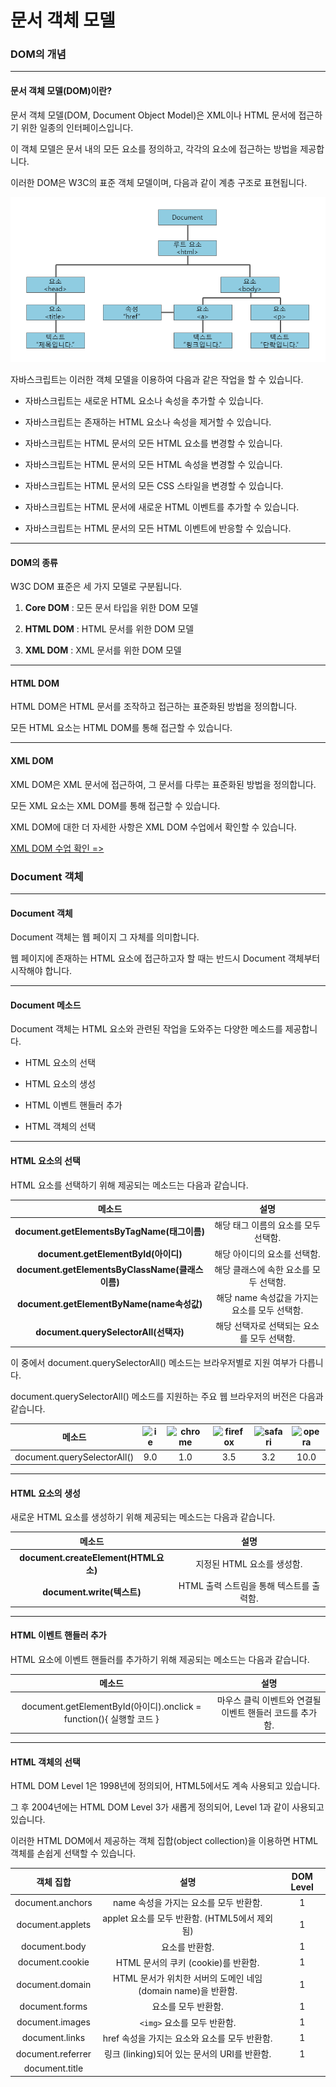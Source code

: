 # 문서 객체 모델

### DOM의 개념

------

#### 문서 객체 모델(DOM)이란?

문서 객체 모델(DOM, Document Object Model)은 XML이나 HTML 문서에 접근하기 위한 일종의 인터페이스입니다.

이 객체 모델은 문서 내의 모든 요소를 정의하고, 각각의 요소에 접근하는 방법을 제공합니다.

 

이러한 DOM은 W3C의 표준 객체 모델이며, 다음과 같이 계층 구조로 표현됩니다.

![](./images/img_js_htmldom.png)

자바스크립트는 이러한 객체 모델을 이용하여 다음과 같은 작업을 할 수 있습니다.

- 자바스크립트는 새로운 HTML 요소나 속성을 추가할 수 있습니다.

- 자바스크립트는 존재하는 HTML 요소나 속성을 제거할 수 있습니다.

- 자바스크립트는 HTML 문서의 모든 HTML 요소를 변경할 수 있습니다.

- 자바스크립트는 HTML 문서의 모든 HTML 속성을 변경할 수 있습니다.

- 자바스크립트는 HTML 문서의 모든 CSS 스타일을 변경할 수 있습니다.

- 자바스크립트는 HTML 문서에 새로운 HTML 이벤트를 추가할 수 있습니다.

- 자바스크립트는 HTML 문서의 모든 HTML 이벤트에 반응할 수 있습니다.

------

#### DOM의 종류

W3C DOM 표준은 세 가지 모델로 구분됩니다.

1. **Core DOM** : 모든 문서 타입을 위한 DOM 모델

2. **HTML DOM** : HTML 문서를 위한 DOM 모델

3. **XML DOM** : XML 문서를 위한 DOM 모델

------



#### HTML DOM

HTML DOM은 HTML 문서를 조작하고 접근하는 표준화된 방법을 정의합니다.

모든 HTML 요소는 HTML DOM를 통해 접근할 수 있습니다.

------



#### XML DOM

XML DOM은 XML 문서에 접근하여, 그 문서를 다루는 표준화된 방법을 정의합니다.

모든 XML 요소는 XML DOM를 통해 접근할 수 있습니다.

 

XML DOM에 대한 더 자세한 사항은 XML DOM 수업에서 확인할 수 있습니다.

[XML DOM 수업 확인 =>](http://tcpschool.com/xml/xml_dom_concept)



### Document 객체

------

#### Document 객체

Document 객체는 웹 페이지 그 자체를 의미합니다.

웹 페이지에 존재하는 HTML 요소에 접근하고자 할 때는 반드시 Document 객체부터 시작해야 합니다.

------

#### Document 메소드

Document 객체는 HTML 요소와 관련된 작업을 도와주는 다양한 메소드를 제공합니다. 

- HTML 요소의 선택

- HTML 요소의 생성

- HTML 이벤트 핸들러 추가

- HTML 객체의 선택

------

#### HTML 요소의 선택

HTML 요소를 선택하기 위해 제공되는 메소드는 다음과 같습니다.

|                     메소드                      |                     설명                      |
| :---------------------------------------------: | :-------------------------------------------: |
|   **document.getElementsByTagName(태그이름)**   |     해당 태그 이름의 요소를 모두 선택함.      |
|       **document.getElementById(아이디)**       |         해당 아이디의 요소를 선택함.          |
| **document.getElementsByClassName(클래스이름)** |    해당 클래스에 속한 요소를 모두 선택함.     |
|    **document.getElementByName(name속성값)**    | 해당 name 속성값을 가지는 요소를 모두 선택함. |
|      **document.querySelectorAll(선택자)**      |  해당 선택자로 선택되는 요소를 모두 선택함.   |

 

이 중에서 document.querySelectorAll() 메소드는 브라우저별로 지원 여부가 다릅니다.

document.querySelectorAll() 메소드를 지원하는 주요 웹 브라우저의 버전은 다음과 같습니다.

|           메소드            | ![ie](http://tcpschool.com/img/icon-ie.png) | ![chrome](http://tcpschool.com/img/icon-chrome.png) | ![firefox](http://tcpschool.com/img/icon-firefox.png) | ![safari](http://tcpschool.com/img/icon-safari.png) | ![opera](http://tcpschool.com/img/icon-opera.png) |
| :-------------------------: | :-----------------------------------------: | :-------------------------------------------------: | :---------------------------------------------------: | :-------------------------------------------------: | :-----------------------------------------------: |
| document.querySelectorAll() |                     9.0                     |                         1.0                         |                          3.5                          |                         3.2                         |                       10.0                        |

------

#### HTML 요소의 생성

새로운 HTML 요소를 생성하기 위해 제공되는 메소드는 다음과 같습니다.

|                메소드                |                   설명                   |
| :----------------------------------: | :--------------------------------------: |
| **document.createElement(HTML요소)** |        지정된 HTML 요소를 생성함.        |
|      **document.write(텍스트)**      | HTML 출력 스트림을 통해 텍스트를 출력함. |

------

#### HTML 이벤트 핸들러 추가

HTML 요소에 이벤트 핸들러를 추가하기 위해 제공되는 메소드는 다음과 같습니다.

|                            메소드                            |                           설명                           |
| :----------------------------------------------------------: | :------------------------------------------------------: |
| document.getElementById(아이디).onclick = function(){ 실행할 코드 } | 마우스 클릭 이벤트와 연결될 이벤트 핸들러 코드를 추가함. |

------

#### HTML 객체의 선택

HTML DOM Level 1은 1998년에 정의되어, HTML5에서도 계속 사용되고 있습니다.

그 후 2004년에는 HTML DOM Level 3가 새롭게 정의되어, Level 1과 같이 사용되고 있습니다.

 

이러한 HTML DOM에서 제공하는 객체 집합(object collection)을 이용하면 HTML 객체를 손쉽게 선택할 수 있습니다.

|          객체 집합           |                             설명                             | DOM Level |
| :--------------------------: | :----------------------------------------------------------: | :-------: |
|       document.anchors       |          name 속성을 가지는 <a>요소를 모두 반환함.           |     1     |
|       document.applets       |        applet 요소를 모두 반환함. (HTML5에서 제외됨)         |     1     |
|        document.body         |                     <body>요소를 반환함.                     |     1     |
|       document.cookie        |             HTML 문서의 쿠키 (cookie)를 반환함.              |     1     |
|       document.domain        | HTML 문서가 위치한 서버의 도메인 네임 (domain name)을 반환함. |     1     |
|        document.forms        |                  <form>요소를 모두 반환함.                   |     1     |
|       document.images        |                 `<img>` 요소를 모두 반환함.                  |     1     |
|        document.links        |    href 속성을 가지는 <area>요소와 <a>요소를 모두 반환함.    |     1     |
|      document.referrer       |         링크 (linking)되어 있는 문서의 URI를 반환함.         |     1     |
|        document.title        |                    <title>요소를 반환함.                     |     1     |
|         document.URL         |          **HTML 문서의 완전한 URL 주소를 반환함.**           |     1     |
|       document.baseURI       |      HTML 문서의 절대 URI(absolute base URI)를 반환함.       |     3     |
|       document.doctype       |          HTML 문서의 문서 타입 (doctype)을 반환함.           |     3     |
|   document.documentElement   |                     <html>요소를 반환함.                     |     3     |
|    document.documentMode     |          웹 브라우저가 사용하고 있는 모드를 반환함.          |     3     |
|     document.documentURI     |                  HTML 문서의 URI를 반환함.                   |     3     |
|      document.domConfig      |        HTML DOM 설정을 반환함.  - 더는 사용하지 않음         |     3     |
|       document.embeds        |                  <embed>요소를 모두 반환함.                  |     3     |
|        document.head         |                     <head>요소를 반환함.                     |     3     |
|   document.implementation    |           HTML DOM 구현 (implementation)을 반환함.           |     3     |
|    document.inputEncoding    |    HTML 문서의 문자 인코딩 (character set) 형식을 반환함.    |     3     |
|    document.lastModified     |        HTML 문서의 마지막 갱신 날짜 및 시간을 반환함         |     3     |
|     document.readyState      |       HTML 문서의 로딩 상태 (loading status)를 반환함.       |     3     |
|       document.scripts       |                 <script>요소를 모두 반환함.                  |     3     |
| document.strictErrorChecking |               오류의 강제 검사 여부를 반환함.                |     3     |



### DOM 요소

------

#### DOM 요소의 선택

HTML 요소를 다루기 위해서는 우선 해당 요소를 선택해야만 합니다.

자바스크립트에서 특정 HTML 요소를 선택하는 방법은 다음과 같습니다.

- 1. HTML 태그 이름(tag name)을 이용한 선택

- 2. 아이디(id)를 이용한 선택

- 3. 클래스(class)를 이용한 선택

- 4. name 속성(attribute)을 이용한 선택

- 5. CSS 선택자(selector)를 이용한 선택

- 6. HTML 객체 집합(object collection)을 이용한 선택

------

#### HTML 태그 이름(tag name)을 이용한 선택

getElementsByTagName() 메소드는 HTML 태그 이름을 이용하여 HTML 요소를 선택합니다.

##### 예제

```js
var selectedItem = document.getElementsByTagName("li"); // 모든 <li> 요소를 선택함.

for (var i = 0; i < selectedItem.length; i++) {
    selectedItem.item(i).style.color = "red"; // 선택된 모든 요소의 텍스트 색상을 변경함.
}
```

> item() 메소드는 해당 HTML 객체 집합(obejct collection)에서 전달받은 인덱스에 해당하는 요소를 반환합니다.

> HTML 요소의 style 프로퍼티를 이용하면, 해당 요소의 CSS 스타일을 변경할 수 있습니다.



#### 아이디(id)를 이용한 선택

getElementById() 메소드는 아이디를 이용하여 HTML 요소를 선택합니다.

##### 예제

``` js
var selectedItem = document.getElementById("even"); // 아이디가 "even"인 요소를 선택함.
selectedItem.style.color = "red"; // 선택된 요소의 텍스트 색상을 변경함.
```

자바스크립트에서 아이디(id)를 이용한 선택은 해당 아이디를 가지고 있는 요소 중에서 첫 번째 요소 단 하나만을 선택합니다.

따라서 여러 요소를 선택하고 싶을 때는 태그 이름이나 클래스와 같은 다른 방법을 사용해야 합니다.

------



#### 클래스(class)를 이용한 선택

getElementsByClassName() 메소드는 클래스 이름을 이용하여 HTML 요소를 선택합니다.

##### 예제

``` js
var selectedItem = document.getElementsByClassName("odd"); // 클래스가 "odd"인 모든 요소를 선택함.

for (var i = 0; i < selectedItem.length; i++) {
    selectedItem.item(i).style.color = "red"; // 선택된 모든 요소의 텍스트 색상을 변경함.
}
```



#### name 속성을 이용한 선택

getElementByName() 메소드는 HTML 요소의 name 속성을 이용하여 HTML 요소를 선택합니다.

##### 예제

``` js
var selectedItem = document.getElementsByName("first"); // name 속성값이 "first"인 모든 요소를 선택함.

for (var i = 0; i < selectedItem.length; i++) {
    selectedItem.item(i).style.color = "red"; // 선택된 모든 요소의 텍스트 색상을 변경함.
}
```



#### CSS 선택자(selector)를 이용한 선택

querySelectorAll() 메소드는 CSS 선택자(아이디, 클래스, 속성, 속성값 등)를 이용하여 HTML 요소를 선택합니다.

##### 예제

``` js
var selectedItem = document.querySelectorAll("li.odd"); // 클래스가 "odd"인 요소 중에서 <li> 요소만을 선택함.

for (var i = 0; i < selectedItem.length; i++) {
    selectedItem.item(i).style.color = "red"; // 선택된 모든 요소의 텍스트 색상을 변경함.
}
```

querySelectorAll() 메소드는 익스플로러 8과 그 이전 버전에서 지원하지 않습니다.



#### HTML 객체 집합(object collection)을 이용한 선택

HTML DOM에서 제공하는 객체 집합(object collection)을 이용하여 HTML 요소를 선택할 수 있습니다.

##### 예제

``` js
var title = document.title; // <title> 요소를 선택함.
document.write(title);
```



#### DOM 요소의 내용 변경

HTML DOM을 이용하면 HTML 요소의 내용(content)이나 속성값 등을 손쉽게 변경할 수 있습니다.

 

HTML 요소의 내용을 변경하는 가장 쉬운 방법은 innerHTML 프로퍼티를 이용하는 것입니다.

##### 예제

``` js
var str = document.getElementById("text");
str.innerHTML = "이 문장으로 바뀌었습니다!";
```



HTML 요소의 속성 이름을 이용하면 속성값도 변경할 수 있습니다.

##### 예제

``` js
var link = document.getElementById("link");          // 아이디가 "link"인 요소를 선택함.
link.href = "/javascript/intro"; // 해당 요소의 href 속성값을 변경함.
link.innerHTML = "자바스크립트 수업 바로 가기!";     // 해당 요소의 내용을 변경함.
```



#### DOM 요소의 스타일 변경

HTML DOM을 이용하면 HTML 요소의 스타일(style)도 손쉽게 변경할 수 있습니다.

 

style 프로퍼티를 이용하여 HTML 요소에 CSS 스타일을 적용합니다.

##### 예제

``` js
var str = document.getElementById("text");                 // 아이디가 "str"인 요소를 선택함.
function changeRedColor() { str.style.color = "red"; }     // 해당 요소의 글자색을 빨간색으로 변경함.
function changeBlackColor() { str.style.color = "black"; } // 해당 요소의 글자색을 검정색으로 변경함.
```



### 노드

------

#### 노드(node)

HTML DOM은 노드(node)라고 불리는 계층적 단위에 정보를 저장하고 있습니다.

HTML DOM은 이러한 노드들을 정의하고, 그들 사이의 관계를 설명해 주는 역할을 합니다.

 ![](./images/node.png)



HTML 문서의 정보는 노드 트리(node tree)라고 불리는 계층적 구조에 저장됩니다.

이러한 노드 트리는 노드들의 집합이며, 노드 간의 관계를 보여줍니다.

 

노드 트리는 최상위 레벨인 루트 노드(root node)로부터 시작하여, 가장 낮은 레벨인 텍스트 노드까지 뻗어 내려갑니다.

자바스크립트에서는 HTML DOM을 이용하여 노드 트리에 포함된 모든 노드에 접근할 수 있습니다.

------

#### 노드의 종류

W3C HTML DOM 표준에 따르면, HTML 문서의 모든 것은 노드입니다.

 

HTML 문서를 구성하는 대표적인 노드의 종류는 다음과 같습니다.

|           노드            |                             설명                             |
| :-----------------------: | :----------------------------------------------------------: |
| 문서 노드(document node)  |              HTML 문서 전체를 나타내는 노드임.               |
|  요소 노드(element node)  | 모든 HTML 요소는 요소 노드이며, 속성 노드를 가질 수 있는 유일한 노드임. |
| 속성 노드(attribute node) | 모든 HTML 요소의 속성은 속성 노드이며, 요소 노드에 관한 정보를 가지고 있음.하지만 해당 요소 노드의 자식 노드(child node)에는 포함되지 않음. |
|  텍스트 노드(text node)   |           HTML 문서의 모든 텍스트는 텍스트 노드임.           |
|  주석 노드(comment node)  |             HTML 문서의 모든 주석은 주석 노드임.             |

------

#### 노드 간의 관계

노드 트리의 모든 노드는 서로 계층적 관계를 맺고 있습니다.

![](./images/img_js_node_relationship.png)



노드 트리의 가장 상위에는 단 하나의 루트 노드(root node)가 존재합니다.

 루트 노드를 제외한 모든 노드는 단 하나의 부모 노드(parent node)만을 가집니다.

모든 요소 노드는 자식 노드(child node)를 가질 수 있습니다.

 형제 노드(sibling node)란 같은 부모 노드를 가지는 모든 노드를 가리킵니다.

조상 노드(ancestor node)란 부모 노드를 포함해 계층적으로 현재 노드보다 상위에 존재하는 모든 노드를 가리킵니다.

자손 노드(descendant node)란 자식 노드를 포함해 계층적으로 현재 노드보다 하위에 존재하는 모든 노드를 가리킵니다.



### 노드로의 접근

------

#### 노드로의 접근

HTML 문서에서 HTML DOM 노드에 접근하는 방법은 다음과 같습니다.

- 1. getElementsByTagName() 메소드를 이용하는 방법

- 2. 노드 간의 관계를 이용하여 접근하는 방법

------

#### getElementsByTagName() 메소드를 이용하는 방법

getElementsByTagName() 메소드는 특정 태그 이름을 가지는 모든 요소를 노드 리스트의 형태로 반환합니다.

따라서 이 메소드가 반환하는 노드 리스트를 이용하면 원하는 노드에 접근할 수 있습니다.

이 메소드에 대한 더 자세한 사항은 자바스크립트 DOM 요소 수업에서 확인할 수 있습니다.

[자바스크립트 DOM 요소 수업 확인 =>](http://tcpschool.com/javascript/js_dom_element)

------

#### 노드 간의 관계를 이용하여 접근하는 방법

HTML DOM에서 노드 간의 관계는 다음과 같은 프로퍼티로 정의됩니다.

- 1. parentNode : 부모 노드

- 2. childNodes : 자식 노드 리스트

- 3. firstChild : 첫 번째 자식 노드

- 4. lastChild : 마지막 자식 노드

- 5. nextSibling : 다음 형제 노드

- 6. previousSibling : 이전 형제 노드

 

위와 같은 프로퍼티를 이용하여 원하는 노드에 손쉽게 접근할 수 있습니다.

------

#### 노드에 대한 정보

노드에 대한 정보는 다음과 같은 프로퍼티를 통해 접근할 수 있습니다.

- 1. nodeName

- 2. nodeValue

- 3. nodeType

 

이 프로퍼티들은 특별히 다른 인터페이스를 이용하지 않고도, 해당 노드의 정보에 직접 접근할 수 있는 방법을 제공합니다.

------

#### nodeName

nodeName 프로퍼티는 노드 고유의 이름을 저장하므로, 수정할 수 없는 읽기 전용 프로퍼티입니다.

 

요소 노드의 nodeName 프로퍼티는 언제나 해당 HTML 요소의 태그 이름을 대문자로 저장합니다.

|           노드            |         프로퍼티 값         |
| :-----------------------: | :-------------------------: |
| 문서 노드(document node)  |          #document          |
|  요소 노드(element node)  | 태그 이름 (영문자로 대문자) |
| 속성 노드(attribute node) |          속성 이름          |
|  텍스트 노드(text node)   |            #text            |

 

##### 예제

``` js
// HTML 문서의 모든 자식 노드 중에서 두 번째 노드의 이름을 선택함.
document.getElementById("document").innerHTML = document.childNodes[1].nodeName;           // HTML
 
// html 노드의 모든 자식 노드 중에서 첫 번째 노드의 이름을 선택함.
document.getElementById("html").innerHTML = document.childNodes[1].childNodes[0].nodeName; // HEAD
```

위의 예제에서 HTML 문서의 첫 번째 자식 노드는 <!DOCTYPE html>이며, 두 번째 자식 노드는 <html>입니다.

또한, <html>노드의 첫 번째 자식 노드는 <head>이며, 세 번째 자식 노드는 <body>입니다.

------

#### nodeValue

nodeValue 프로퍼티는 노드의 값을 저장합니다.

|           노드            |    프로퍼티 값     |
| :-----------------------: | :----------------: |
|  요소 노드(element node)  |     undefined      |
| 속성 노드(attribute node) | 해당 속성의 속성값 |
|  텍스트 노드(text node)   | 해당 텍스트 문자열 |

##### 예제

``` js
// 아이디가 "heading"인 요소의 첫 번째 자식 노드의 노드값을 선택함.
var headingText = document.getElementById("heading").firstChild.nodeValue;
 
document.getElementById("text1").innerHTML = headingText;
document.getElementById("text1").firstChild.nodeValue = headingText;
```

지금까지 innerHTML 프로퍼티를 사용하여 손쉽게 HTML 요소의 내용(content)에 접근하거나, 내용을 변경할 수 있었습니다.

이러한 innerHTML 프로퍼티 대신에 firstChild.nodeValue를 사용해도 같은 결과를 얻을 수 있습니다.

------

#### nodeType

nodeType 프로퍼티는 노드 고유의 타입을 저장하므로, 수정할 수 없는 읽기 전용 프로퍼티입니다.

 

대표적인 HTML 노드별 nodeType 프로퍼티 값은 다음과 같습니다.

|           노드            | 프로퍼티 값 |
| :-----------------------: | :---------: |
|  요소 노드(element node)  |      1      |
| 속성 노드(attribute node) |      2      |
|  텍스트 노드(text node)   |      3      |
|  주석 노드(comment node)  |      8      |
| 문서 노드(document node)  |      9      |

##### 예제

``` js
// 아이디가 "heading"인 요소의 첫 번째 자식 노드의 타입을 선택함.
var headingType = document.getElementById("heading").firstChild.nodeType;
 
document.getElementById("head").innerHTML = headingType;           // 3
document.getElementById("document").innerHTML = document.nodeType; // 9
```



#### 빈 텍스트 노드의 처리

현재 대부분의 주요 웹 브라우저는 모두 W3C DOM 모델을 지원하지만, 그 처리 방식에 있어 약간씩의 차이가 있습니다.

그중에서도 가장 큰 차이점은 띄어쓰기와 줄 바꿈을 처리하는 방식입니다.

 

파이어폭스나 기타 브라우저들은 띄어쓰기나 줄 바꿈을 텍스트 노드(text node)로 취급합니다.

하지만 익스플로러는 띄어쓰기나 줄 바꿈을 텍스트 노드로 취급하지 않습니다.

 

따라서 자식 노드나 형제 노드를 이용하여 원하는 노드에 접근하려고 하면 브라우저 간에 차이가 발생하게 됩니다.

이 차이를 없애는 가장 손쉬운 방법은 nodeType 프로퍼티를 사용하여 선택된 요소의 타입을 검사하는 것입니다.

##### 예제

``` js
var lastNode;

function findLastChild(parentNode) {
    lastNode = parentNode.lastChild;
    while (lastNode.nodeType != 1) {
        lastNode = lastNode.previousSibling;
    }
}

function printLastChild() {
    var parentNode = document.getElementById("parentNode");
    findLastChild(parentNode);
    document.getElementById("nodename").innerHTML = lastNode.nodeName;
}
```



위의 예제에서 마지막 자식 노드를 찾은 후에, 찾은 노드의 타입이 요소 노드가 아니면 그 앞의 노드를 다시 검사합니다.

이 방식을 사용하면 모든 브라우저에서 마지막 자식 노드로 같은 요소 노드를 선택할 수 있게 됩니다.



### 노드 리스트

------

#### 노드 리스트(node list)

노드 리스트는 getElementsByTagName() 메소드나 childNodes 프로퍼티의 값으로 반환되는 객체입니다.

이 객체는 HTML 문서와 같은 순서로 문서 내의 모든 노드를 리스트 형태로 저장하고 있습니다.

 

리스트의 각 노드는 0부터 시작하는 인덱스를 이용하여 접근할 수 있습니다.

![](./images/img_js_node_list.png)

##### 예제

``` js
// 아이디가 "list"인 요소의 모든 자식 노드들을 선택함.
var listItems = document.getElementById("list").childNodes;

// 자식 노드들 중 첫 번째 li 요소의 내용을 변경함.
listItems[1].firstChild.nodeValue = "HTML 요소의 내용을 변경했어요!";
```



위의 예제에서 자식 노드 중 첫 번째 <li>요소를 선택할 때 인덱스로 0이 아닌 1을 사용합니다.

그 이유는 HTML DOM에서 각 요소 노드 다음에는 별도의 텍스트 노드가 존재하기 때문입니다.

따라서 아이디가 "list"인 요소의 자식 노드 리스트의 첫 번째 노드에는 아이디가 "list"인 요소 다음에 존재하는 텍스트 노드가 저장됩니다.

 

다음 예제는 이러한 요소 노드 사이에 존재하는 텍스트 노드를 확인하는 예제입니다.

##### 예제

``` js
// 아이디가 "list"인 요소의 모든 자식 노드들을 선택함.
var listItems = document.getElementById("list").childNodes;
 
// 자식 노드들 중 첫 번째 노드의 값을 출력함.
document.write(listItems[0].nodeValue + "<br>");

// 자식 노드들 중 두 번째 노드의 자식 노드 중 첫 번째 노드의 값을 출력함.
document.write(listItems[1].firstChild.nodeValue + "<br>");

// 자식 노드들 중 세 번째 노드의 값을 출력함.
document.write(listItems[2].nodeValue);
```



위의 예제는 각 요소 노드 다음에 또 다른 텍스트 노드가 존재함을 보여줍니다.

따라서 노드 리스트에 인덱스를 이용하여 접근할 때는 이러한 텍스트 노드의 존재를 반드시 염두에 두어야 합니다.

 

노드 리스트 객체는 리스트에 노드를 추가하거나 삭제되면 자신의 상태 정보를 스스로 갱신합니다.

따라서 이 객체의 length 프로퍼티 값은 언제나 노드 리스트가 저장하고 있는 노드들의 총 개수를 나타냅니다.

##### 예제

``` js
var listItems = document.getElementsByTagName("li");              // 모든 <li> 요소들을 선택함.

document.getElementById("text").innerHTML = 
"이 노드 리스트의 길이는 " + listItems.length + "개 입니다.<br>"; // 모든 자식 노드들의 개수를 반환함.

function changeTextColor() {
    for (var i = 0; i < listItems.length; i++) {
        listItems[i].style.color = "orange";                      // 모든 자식 노드들의 글자색을 변경함.
    }
}
```



### 노드의 관리

------

#### 노드의 추가

다음 메소드를 사용하면 특정 위치에 새로운 노드를 추가할 수 있습니다.

- 1. appendChild()

- 2. insertBefore()

- 3. insertData()

------

#### appendChild() 메소드

appendChild() 메소드는 새로운 노드를 해당 노드의 자식 노드 리스트(child node list)의 맨 마지막에 추가합니다.

##### 예제

``` js
function appendNode() {
    var parent = document.getElementById("list");  // 아이디가 "list"인 요소를 선택함.
    var newItem = document.getElementById("item"); // 아이디가 "item"인 요소를 선택함.
    parent.appendChild(newItem);                   // 해당 요소의 맨 마지막 자식 노드로 추가함.
}
```



#### insertBefore() 메소드

insertBefore() 메소드는 새로운 노드를 특정 자식 노드 바로 앞에 추가합니다.

 

insertBefore() 메소드의 원형은 다음과 같습니다.

##### 원형

``` js
부모노드.insertBefore(새로운자식노드, 기준자식노드);
```

 

- 1. 새로운 자식 노드 : 자식 노드 리스트(child node list)에 새롭게 추가할 자식 노드를 전달합니다.

- 2. 기준 자식 노드 : 새로운 노드를 삽입할 때 기준이 되는 노드로, 이 노드 바로 앞에 새로운 노드가 추가됩니다.

##### 예제

``` js
function appendNode() {
    var parent = document.getElementById("list");           // 아이디가 "list"인 요소를 선택함.
    var criteriaItem = document.getElementById("criteria"); // 아이디가 "criteria"인 요소를 선택함.
    var newItem = document.getElementById("item");          // 아이디가 "item"인 요소를 선택함.
    parent.insertBefore(newItem, criteriaItem); // 해당 노드를 기준이 되는 자식 노드의 바로 앞에 추가함.
}
```

> 기준 자식 노드에 null 값을 전달하면 새로운 노드는 자식 노드 리스트의 맨 마지막 노드로 추가됩니다.
>
> 즉, appendChild() 메소드와 완전히 같은 동작을 하게 됩니다.



#### insertData() 메소드

insertData() 메소드는 텍스트 노드의 텍스트 데이터에 새로운 텍스트를 추가합니다.

 

insertData() 메소드의 원형은 다음과 같습니다.

##### 원형

``` js
텍스트노드.insertData(오프셋, 새로운데이터);
```

- 1. 오프셋(offset) : 오프셋 값은 0부터 시작하며, 기존 텍스트 데이터의 몇 번째 위치부터 추가할지를 전달합니다.

- 2. 새로운 데이터 : 새로이 삽입할 텍스트 데이터를 전달합니다.

##### 예제

``` js
var text = document.getElementById("text").firstChild; // 아이디가 "text"인 요소의 텍스트 노드를 선택함.

function appendText() {
    text.insertData(6, " 나른한 "); // 텍스트 노드의 6번째 문자부터 " 나른한 "이란 텍스트를 추가함.
}
```



#### 노드의 생성

생성할 노드의 종류에 따라 다음과 같은 메소드를 사용할 수 있습니다.

- 1. createElement()

- 2. createAttribute()

- 3. createTextNode()

------

#### 요소 노드의 생성

createElement() 메소드를 사용하여 새로운 요소 노드를 만들 수 있습니다.

##### 예제

``` js
function createNode() {
    var criteriaNode = document.getElementById("text"); // 기준이 되는 요소로 아이디가 "text"인 요소를 선택함.
    var newNode = document.createElement("p");          // 새로운 <p> 요소를 생성함.
    newNode.innerHTML = "새로운 단락입니다.";
    document.body.insertBefore(newNode, criteriaNode);  // 새로운 요소를 기준이 되는 요소 바로 앞에 추가함.
}
```

#### 속성 노드의 생성

createAttribute() 메소드를 사용하여 새로운 속성 노드를 만들 수 있습니다.

 

만약 같은 이름의 속성 노드가 이미 존재하면, 기존의 속성 노드는 새로운 속성 노드로 대체됩니다.

이미 존재하는 요소 노드에 속성 노드를 생성하고자 할 때에는 setAttribute() 메소드를 사용할 수 있습니다.

##### 예제

``` js
function createNode() {
    var text = document.getElementById("text");           // 아이디가 "text"인 요소를 선택함.
    var newAttribute = document.createAttribute("style"); // 새로운 style 속성 노드를 생성함.
    newAttribute.value = "color:red";
    text.setAttributeNode(newAttribute);                  // 해당 요소의 속성 노드로 추가함.
}
```



#### 텍스트 노드의 생성

createTextNode() 메소드를 사용하여 새로운 텍스트 노드를 만들 수 있습니다.

##### 예제

``` js
function createNode() {
    var elementNode = document.getElementById("text");           // 아이디가 "text"인 요소를 선택함.
    var newText = document.createTextNode("새로운 텍스트에요!"); // 새로운 텍스트 노드를 생성함.
    elementNode.appendChild(newText);                            // 해당 요소의 자식 노드로 추가함.
}
```



#### 노드의 제거

다음 메소드를 사용하면 특정 노드를 제거할 수 있습니다. 

- 1. removeChild()

- 2. removeAttribute()

------

#### removeChild() 메소드

removeChild() 메소드는 자식 노드 리스트에서 특정 자식 노드를 제거합니다.

 

이 메소드는 성공적으로 노드가 제거되면 제거된 노드를 반환합니다.

노드가 제거될 때에는 제거되는 노드의 모든 자식 노드들도 다 같이 제거됩니다.

##### 예제

``` js
var parent = document.getElementById("list");      // 아이디가 "list"인 요소를 선택함.
var removedItem = document.getElementById("item"); // 아이디가 "item"인 요소를 선택함.
parent.removeChild(removedItem);                   // 지정된 요소를 삭제함.
```



#### removeAttribute() 메소드

removeAttribute() 메소드는 속성의 이름을 이용하여 특정 속성 노드를 제거합니다.

##### 예제

``` js
var text = document.getElementById("text"); // 아이디가 "text"인 요소를 선택함.

text.removeAttribute("style");              // 해당 요소의 "style" 속성을 제거함.
```



#### 노드의 복제

cloneNode() 메소드를 사용하면 특정 노드를 복제할 수 있습니다.

------

#### cloneNode() 메소드

cloneNode() 메소드는 기존의 존재하는 노드와 똑같은 새로운 노드를 생성하여 반환합니다.

 

cloneNode() 메소드의 원형은 다음과 같습니다.

##### 원형

``` js
복제할노드.cloneNode(자식노드복제여부);
```

\- 자식 노드 복제 여부 : 전달된 값이 true이면 복제되는 노드의 모든 속성 노드와 자식 노드도 같이 복제하며, false이면 속성 노드만 복제하고 자식 노드는 복제하지 않습니다.

 

##### 예제

``` js
function cloneElement() {
    var parent = document.getElementById("list");     // 아이디가 "list"인 요소를 선택함.
    var originItem = document.getElementById("item"); // 아이디가 "item"인 요소를 선택함.
    parent.appendChild(originItem.cloneNode(true));   // 해당 노드를 복제하여 리스트의 맨 마지막에 추가함.
}
```



### 노드의 조작

------

#### 노드의 값 변경

nodeValue 프로퍼티를 사용하면 특정 노드의 값을 변경할 수 있습니다.

또한, setAttribute() 메소드는 속성 노드의 속성값을 변경할 수 있게 해줍니다.

------

#### 요소 노드의 텍스트

요소 노드는 자신이 직접 텍스트값을 가지지는 않습니다.

요소 노드의 텍스트는 요소 노드의 자식 노드인 텍스트 노드(text node)에 저장됩니다. 

따라서 요소 노드의 텍스트 값을 확인하거나 변경하고자 할 때는 요소 노드에 포함된 텍스트 노드에 접근해야 합니다.

------

#### 텍스트 노드의 값 변경

nodeValue 프로퍼티를 사용하여 텍스트 노드의 값을 변경할 수 있습니다.

##### 예제

``` js
var para = document.getElementById("text"); // 아이디가 "text"인 요소를 선택함.

function changeText() {
    para.firstChild.nodeValue = "텍스트 변경 완료!";
}
```



#### 속성 노드의 값 변경

속성 노드는 nodeValue 프로퍼티뿐만 아니라 setAttribute() 메소드를 사용하여 값을 변경할 수 있습니다.

setAttribute() 메소드는 속성값을 변경하려는 속성이 존재하지 않으면, 먼저 해당 속성을 생성한 후에 속성값을 설정합니다.

##### 예제

``` js
var para;

function changeAttribute() {
    // 모든 <p> 요소중에서 첫 번째 요소에 클래스 속성값으로 "para"를 설정함.
    document.getElementsByTagName("p")[0].setAttribute("class", "para");
    // 클래스가 설정되면 해당 클래스에 설정되어 있던 스타일이 자동으로 적용됨.
}
```



#### 요소 노드의 교체

replaceChild() 메소드를 사용하면 기존의 요소 노드를 새로운 요소 노드로 교체할 수 있습니다.

 

replaceChild() 메소드의 원형은 다음과 같습니다.

##### 원형

``` js
교체할노드 = 부모노드.replaceChild(새로운자식노드, 기존자식노드);
```

- 1. 새로운 자식 노드 : 자식 노드 리스트에 새롭게 추가할 요소 노드를 전달합니다.

- 2. 기존 자식 노드 : 자식 노드 리스트에서 제거할 요소 노드를 전달합니다.

 

다음 예제는 자식 노드 중에서 첫 번째 요소를 삭제하고, 그 대신에 세 번째 요소를 첫 번째 요소 자리에 삽입하는 예제입니다.

##### 예제

``` js
var parent = document.getElementById("parent"); // 부모 노드를 선택함.
var first = document.getElementById("first");
var third = document.getElementById("third");

function changeNode() {
    parent.replaceChild(third, first);          // first 요소를 삭제하고, 그 대신 third 요소를 삽입함.
}
```



#### 텍스트 노드의 데이터 교체

replaceData() 메소드를 사용하면 텍스트 노드의 텍스트 데이터를 바꿀 수 있습니다.

 

replaceData() 메소드의 원형은 다음과 같습니다.

##### 원형

``` js
텍스트노드.replaceData(오프셋, 교체할문자수, 새로운데이터);
```

- 1. 오프셋(offset) : 오프셋 값은 0부터 시작하며, 기존 텍스트 데이터의 몇 번째 문자부터 교체할지를 전달합니다.

- 2. 교체할 문자 수 : 기존 텍스트 노드의 데이터로부터 교체할 총 문자 수를 전달합니다.

- 3. 새로운 데이터 : 새로이 삽입할 텍스트 데이터를 전달합니다.



##### 예제

``` js
var text = document.getElementById("text").firstChild; // 아이디가 "text"인 요소의 텍스트 노드를 선택함.

function changeText() {
    text.replaceData(7, 4, "저녁 7"); // 텍스트 노드의 7번째 문자부터 4개의 문자를 "저녁 7"로 교체함.
}
```



